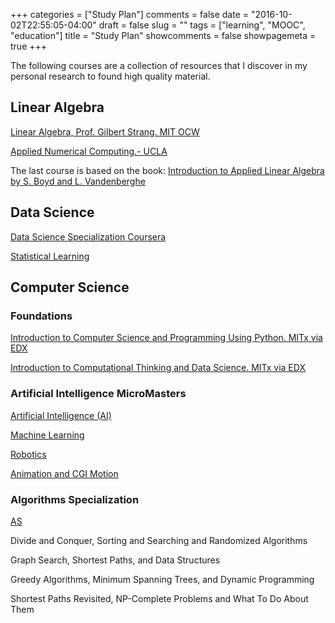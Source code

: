 +++
categories = ["Study Plan"]
comments = false
date = "2016-10-02T22:55:05-04:00"
draft = false
slug = ""
tags = ["learning", "MOOC", "education"]
title = "Study Plan"
showcomments = false
showpagemeta = true
+++

The following courses are a collection of resources that I discover in my personal research to found high quality material.

## Linear Algebra

[Linear Algebra, Prof. Gilbert Strang. MIT OCW](https://ocw.mit.edu/courses/mathematics/18-06-linear-algebra-spring-2010/index.htm)

[Applied Numerical Computing.- UCLA](http://www.seas.ucla.edu/~vandenbe/ee133a.html)

The last course is based on the book: [Introduction to Applied Linear Algebra by S. Boyd and L. Vandenberghe](https://web.stanford.edu/~boyd/vmls/vmls.pdf)


## Data Science

[Data Science Specialization Coursera](https://www.coursera.org/specializations/jhu-data-science)

[Statistical Learning](https://lagunita.stanford.edu/courses/HumanitiesSciences/StatLearning/Winter2016/about)


## Computer Science

### Foundations

[Introduction to Computer Science and Programming Using Python. MITx via EDX](https://www.edx.org/es/course/introduction-computer-science-mitx-6-00-1x-11)

[Introduction to Computational Thinking and Data Science. MITx via EDX](https://www.edx.org/es/course/introduction-computational-thinking-data-mitx-6-00-2x-6)

### Artificial Intelligence MicroMasters

[Artificial Intelligence (AI)](https://www.edx.org/es/course/artificial-intelligence-ai-columbiax-csmm-101x-4)

[Machine Learning](https://www.edx.org/es/course/machine-learning-columbiax-csmm-102x-2)

[Robotics](https://www.edx.org/es/course/robotics-columbiax-csmm-103x-2)

[Animation and CGI Motion](https://www.edx.org/es/course/animation-cgi-motion-columbiax-csmm-104x-2)

### Algorithms Specialization

[AS](https://www.coursera.org/specializations/algorithms)

Divide and Conquer, Sorting and Searching and Randomized Algorithms

Graph Search, Shortest Paths, and Data Structures

Greedy Algorithms, Minimum Spanning Trees, and Dynamic Programming

Shortest Paths Revisited, NP-Complete Problems and What To Do About Them






